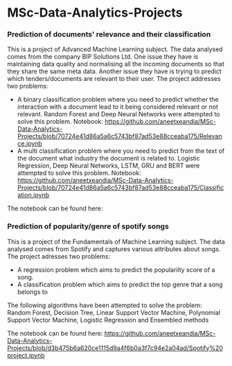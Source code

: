 # MSc-Data-Analytics-Projects

### Prediction of documents' relevance and their classification
This is a project of Advanced Machine Learning subject. The data analysed comes from the company BIP Solutions Ltd. One issue they have is maintaining data quality and normalising all the incoming documents so that they share the same meta data. Another issue they have is trying to predict which tenders/documents are relevant to their user. The project addresses two problems:

- A binary classification problem where you need to predict whether the interaction with a document lead to it being considered relevant or not relevant. Random Forest and Deep Neural Networks were attempted to solve this problem.
Notebook: https://github.com/aneetxeandia/MSc-Data-Analytics-Projects/blob/70724e41d86a5a6c5743bf87ad53e88cceaba175/Relevance.ipynb
- A multi classification problem where you need to predict from the text of the document what industry the document is related to. Logistic Regression, Deep Neural Networks, LSTM, GRU and BERT were attempted to solve this problem.
Notebook: https://github.com/aneetxeandia/MSc-Data-Analytics-Projects/blob/70724e41d86a5a6c5743bf87ad53e88cceaba175/Classification.ipynb

The notebook can be found here:

### Prediction of popularity/genre of spotify songs
This is a project of the Fundamentals of Machine Learning subject. The data analysed comes from Spotify and captures various attributes about songs. The project adresses two problems:

- A regression problem which aims to predict the populariity score of a song.
- A classification problem which aims to predict the top genre that a song belongs to

The following algorithms have been attempted to solve the problem: Random Forest, Decision Tree, Linear Support Vector Machine, Polynomial Support Vector Machine, Logistic Regression and Ensembled methods

The notebook can be found here: https://github.com/aneetxeandia/MSc-Data-Analytics-Projects/blob/d3b475b6a620ce1115d9a4f6b0a3f7c94e2a04ad/Spotify%20project.ipynb
